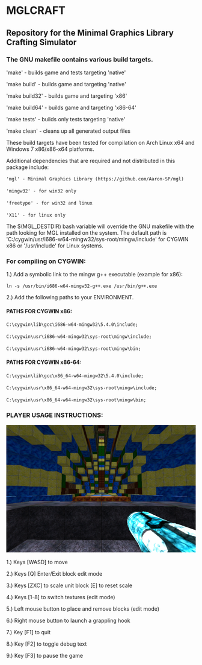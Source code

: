 # MGLCRAFT
## Repository for the Minimal Graphics Library Crafting Simulator

### The GNU makefile contains various build targets.

'make' - builds game and tests targeting 'native'

'make build' - builds game and targeting 'native'

'make build32' - builds game and targeting 'x86'

'make build64' - builds game and targeting 'x86-64'

'make tests' - builds only tests targeting 'native'

'make clean' - cleans up all generated output files

These build targets have been tested for compilation on Arch Linux x64 and Windows 7 x86/x86-x64 platforms.

Additional dependencies that are required and not distributed in this package include:

    'mgl' - Minimal Graphics Library (https://github.com/Aaron-SP/mgl)

    'mingw32' - for win32 only

    'freetype' - for win32 and linux

    'X11' - for linux only

The $(MGL_DESTDIR) bash variable will override the GNU makefile with the path looking for MGL installed on the system.
The default path is 'C:/cygwin/usr/i686-w64-mingw32/sys-root/mingw/include' for CYGWIN x86 or '/usr/include' for Linux systems.

### For compiling on CYGWIN:

1.) Add a symbolic link to the mingw g++ executable (example for x86):

    ln -s /usr/bin/i686-w64-mingw32-g++.exe /usr/bin/g++.exe
    
2.) Add the following paths to your ENVIRONMENT.

#### PATHS FOR CYGWIN x86:

    C:\cygwin\lib\gcc\i686-w64-mingw32\5.4.0\include;

    C:\cygwin\usr\i686-w64-mingw32\sys-root\mingw\include;

    C:\cygwin\usr\i686-w64-mingw32\sys-root\mingw\bin;

#### PATHS FOR CYGWIN x86-64:

    C:\cygwin\lib\gcc\x86_64-w64-mingw32\5.4.0\include;

    C:\cygwin\usr\x86_64-w64-mingw32\sys-root\mingw\include;

    C:\cygwin\usr\x86_64-w64-mingw32\sys-root\mingw\bin;

### PLAYER USAGE INSTRUCTIONS:
![Alt text](pictures/spawn.png)

1.) Keys [WASD] to move

2.) Keys [Q] Enter/Exit block edit mode

3.) Keys [ZXC] to scale unit block [E] to reset scale

4.) Keys [1-8] to switch textures (edit mode)

5.) Left mouse button to place and remove blocks (edit mode)

6.) Right mouse button to launch a grappling hook

7.) Key [F1] to quit

8.) Key [F2] to toggle debug text

9.) Key [F3] to pause the game



